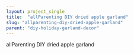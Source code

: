 ```yaml
---
layout: project_single
title:  "allParenting DIY dried apple garland"
slug: "allparenting-diy-dried-apple-garland"
parent: "diy-holiday-garland-decor"
---
```

allParenting DIY dried apple garland